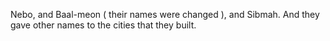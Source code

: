 Nebo, and Baal-meon ( their names were changed ), and Sibmah. And they gave other names to the cities that they built.

